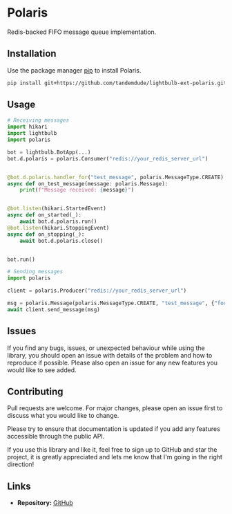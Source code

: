 # Polaris

Redis-backed FIFO message queue implementation.

## Installation

Use the package manager [pip](https://pip.pypa.io/en/stable/) to install Polaris.

```bash
pip install git+https://github.com/tandemdude/lightbulb-ext-polaris.git
```

## Usage

```python
# Receiving messages
import hikari
import lightbulb
import polaris

bot = lightbulb.BotApp(...)
bot.d.polaris = polaris.Consumer("redis://your_redis_server_url")


@bot.d.polaris.handler_for("test_message", polaris.MessageType.CREATE)
async def on_test_message(message: polaris.Message):
    print(f"Message received: {message}")


@bot.listen(hikari.StartedEvent)
async def on_started(_):
    await bot.d.polaris.run()
@bot.listen(hikari.StoppingEvent)
async def on_stopping(_):
    await bot.d.polaris.close()


bot.run()
```

```python
# Sending messages
import polaris

client = polaris.Producer("redis://your_redis_server_url")

msg = polaris.Message(polaris.MessageType.CREATE, "test_message", {"foo": "bar"})
await client.send_message(msg)
```

## Issues
If you find any bugs, issues, or unexpected behaviour while using the library, 
you should open an issue with details of the problem and how to reproduce if possible. 
Please also open an issue for any new features you would like to see added.

## Contributing
Pull requests are welcome. For major changes, please open an issue first to discuss what you would like to change.

Please try to ensure that documentation is updated if you add any features accessible through the public API.

If you use this library and like it, feel free to sign up to GitHub and star the project,
it is greatly appreciated and lets me know that I'm going in the right direction!

## Links
- **Repository:** [GitHub](https://github.com/tandemdude/lightbulb-ext-polaris)
